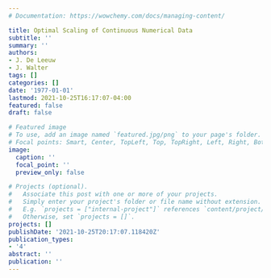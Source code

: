 ```yaml
---
# Documentation: https://wowchemy.com/docs/managing-content/

title: Optimal Scaling of Continuous Numerical Data
subtitle: ''
summary: ''
authors:
- J. De Leeuw
- J. Walter
tags: []
categories: []
date: '1977-01-01'
lastmod: 2021-10-25T16:17:07-04:00
featured: false
draft: false

# Featured image
# To use, add an image named `featured.jpg/png` to your page's folder.
# Focal points: Smart, Center, TopLeft, Top, TopRight, Left, Right, BottomLeft, Bottom, BottomRight.
image:
  caption: ''
  focal_point: ''
  preview_only: false

# Projects (optional).
#   Associate this post with one or more of your projects.
#   Simply enter your project's folder or file name without extension.
#   E.g. `projects = ["internal-project"]` references `content/project/deep-learning/index.md`.
#   Otherwise, set `projects = []`.
projects: []
publishDate: '2021-10-25T20:17:07.118420Z'
publication_types:
- '4'
abstract: ''
publication: ''
---
```


